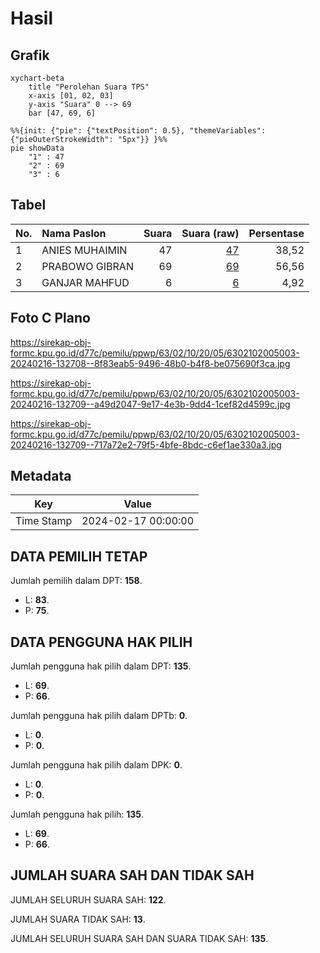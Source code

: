 # Hasil

## Grafik

```mermaid
xychart-beta
    title "Perolehan Suara TPS"
    x-axis [01, 02, 03]
    y-axis "Suara" 0 --> 69
    bar [47, 69, 6]
```

```mermaid
%%{init: {"pie": {"textPosition": 0.5}, "themeVariables": {"pieOuterStrokeWidth": "5px"}} }%%
pie showData
    "1" : 47
    "2" : 69
    "3" : 6
```

## Tabel

| No. | Nama Paslon    | Suara | Suara (raw) | Persentase |
|:--- |:-------------- | -----:| -----------:| ----------:|
| 1   | ANIES MUHAIMIN | 47    | [47][p-1]   | 38,52      |
| 2   | PRABOWO GIBRAN | 69    | [69][p-2]   | 56,56      |
| 3   | GANJAR MAHFUD  | 6     | [6][p-3]    | 4,92       |


[p-1]: https://github.com/gigit-pemilu/pemilu-2024-63-kalimantan-selatan/blob/main/pilpres/hitung-suara/sub/63-kalimantan-selatan/sub/02-kotabaru/sub/10-kelumpang-utara/sub/2005-wilas/sub/003-tps/sub/paslon-1.txt
[p-2]: https://github.com/gigit-pemilu/pemilu-2024-63-kalimantan-selatan/blob/main/pilpres/hitung-suara/sub/63-kalimantan-selatan/sub/02-kotabaru/sub/10-kelumpang-utara/sub/2005-wilas/sub/003-tps/sub/paslon-2.txt
[p-3]: https://github.com/gigit-pemilu/pemilu-2024-63-kalimantan-selatan/blob/main/pilpres/hitung-suara/sub/63-kalimantan-selatan/sub/02-kotabaru/sub/10-kelumpang-utara/sub/2005-wilas/sub/003-tps/sub/paslon-3.txt

## Foto C Plano

https://sirekap-obj-formc.kpu.go.id/d77c/pemilu/ppwp/63/02/10/20/05/6302102005003-20240216-132708--8f83eab5-9496-48b0-b4f8-be075690f3ca.jpg

https://sirekap-obj-formc.kpu.go.id/d77c/pemilu/ppwp/63/02/10/20/05/6302102005003-20240216-132709--a49d2047-9e17-4e3b-9dd4-1cef82d4599c.jpg

https://sirekap-obj-formc.kpu.go.id/d77c/pemilu/ppwp/63/02/10/20/05/6302102005003-20240216-132709--717a72e2-79f5-4bfe-8bdc-c6ef1ae330a3.jpg


## Metadata

| Key        | Value               |
| ---------- | ------------------- |
| Time Stamp | 2024-02-17 00:00:00 |


## DATA PEMILIH TETAP

Jumlah pemilih dalam DPT: **158**.
 * L: **83**.
 * P: **75**.

## DATA PENGGUNA HAK PILIH

Jumlah pengguna hak pilih dalam DPT: **135**.
 * L: **69**.
 * P: **66**.

Jumlah pengguna hak pilih dalam DPTb: **0**.
 * L: **0**.
 * P: **0**.

Jumlah pengguna hak pilih dalam DPK: **0**.
 * L: **0**.
 * P: **0**.

Jumlah pengguna hak pilih: **135**.
 * L: **69**.
 * P: **66**.

## JUMLAH SUARA SAH DAN TIDAK SAH

JUMLAH SELURUH SUARA SAH: **122**.

JUMLAH SUARA TIDAK SAH: **13**.

JUMLAH SELURUH SUARA SAH DAN SUARA TIDAK SAH: **135**.


